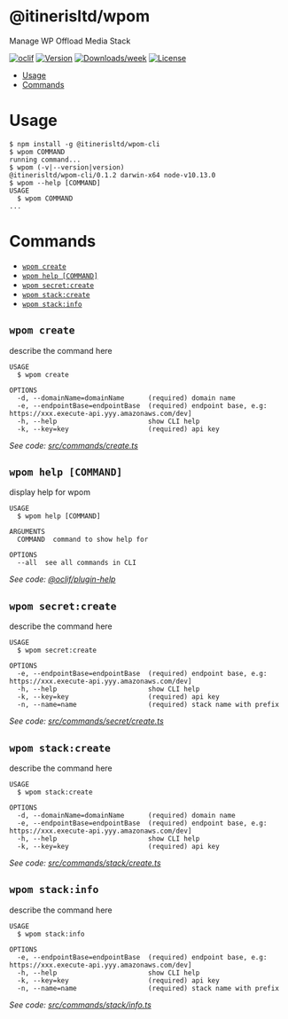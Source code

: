 @itinerisltd/wpom
=================

Manage WP Offload Media Stack

[![oclif](https://img.shields.io/badge/cli-oclif-brightgreen.svg)](https://oclif.io)
[![Version](https://img.shields.io/npm/v/@itinerisltd/wpom.svg)](https://npmjs.org/package/@itinerisltd/wpom)
[![Downloads/week](https://img.shields.io/npm/dw/@itinerisltd/wpom.svg)](https://npmjs.org/package/@itinerisltd/wpom)
[![License](https://img.shields.io/npm/l/@itinerisltd/wpom.svg)](https://github.com/itinerisltd/wpom/blob/master/package.json)

<!-- toc -->
* [Usage](#usage)
* [Commands](#commands)
<!-- tocstop -->
# Usage
<!-- usage -->
```sh-session
$ npm install -g @itinerisltd/wpom-cli
$ wpom COMMAND
running command...
$ wpom (-v|--version|version)
@itinerisltd/wpom-cli/0.1.2 darwin-x64 node-v10.13.0
$ wpom --help [COMMAND]
USAGE
  $ wpom COMMAND
...
```
<!-- usagestop -->
# Commands
<!-- commands -->
* [`wpom create`](#wpom-create)
* [`wpom help [COMMAND]`](#wpom-help-command)
* [`wpom secret:create`](#wpom-secretcreate)
* [`wpom stack:create`](#wpom-stackcreate)
* [`wpom stack:info`](#wpom-stackinfo)

## `wpom create`

describe the command here

```
USAGE
  $ wpom create

OPTIONS
  -d, --domainName=domainName      (required) domain name
  -e, --endpointBase=endpointBase  (required) endpoint base, e.g: https://xxx.execute-api.yyy.amazonaws.com/dev]
  -h, --help                       show CLI help
  -k, --key=key                    (required) api key
```

_See code: [src/commands/create.ts](https://github.com/itinerisltd/wpom/blob/v0.1.2/src/commands/create.ts)_

## `wpom help [COMMAND]`

display help for wpom

```
USAGE
  $ wpom help [COMMAND]

ARGUMENTS
  COMMAND  command to show help for

OPTIONS
  --all  see all commands in CLI
```

_See code: [@oclif/plugin-help](https://github.com/oclif/plugin-help/blob/v2.1.4/src/commands/help.ts)_

## `wpom secret:create`

describe the command here

```
USAGE
  $ wpom secret:create

OPTIONS
  -e, --endpointBase=endpointBase  (required) endpoint base, e.g: https://xxx.execute-api.yyy.amazonaws.com/dev]
  -h, --help                       show CLI help
  -k, --key=key                    (required) api key
  -n, --name=name                  (required) stack name with prefix
```

_See code: [src/commands/secret/create.ts](https://github.com/itinerisltd/wpom/blob/v0.1.2/src/commands/secret/create.ts)_

## `wpom stack:create`

describe the command here

```
USAGE
  $ wpom stack:create

OPTIONS
  -d, --domainName=domainName      (required) domain name
  -e, --endpointBase=endpointBase  (required) endpoint base, e.g: https://xxx.execute-api.yyy.amazonaws.com/dev]
  -h, --help                       show CLI help
  -k, --key=key                    (required) api key
```

_See code: [src/commands/stack/create.ts](https://github.com/itinerisltd/wpom/blob/v0.1.2/src/commands/stack/create.ts)_

## `wpom stack:info`

describe the command here

```
USAGE
  $ wpom stack:info

OPTIONS
  -e, --endpointBase=endpointBase  (required) endpoint base, e.g: https://xxx.execute-api.yyy.amazonaws.com/dev]
  -h, --help                       show CLI help
  -k, --key=key                    (required) api key
  -n, --name=name                  (required) stack name with prefix
```

_See code: [src/commands/stack/info.ts](https://github.com/itinerisltd/wpom/blob/v0.1.2/src/commands/stack/info.ts)_
<!-- commandsstop -->
